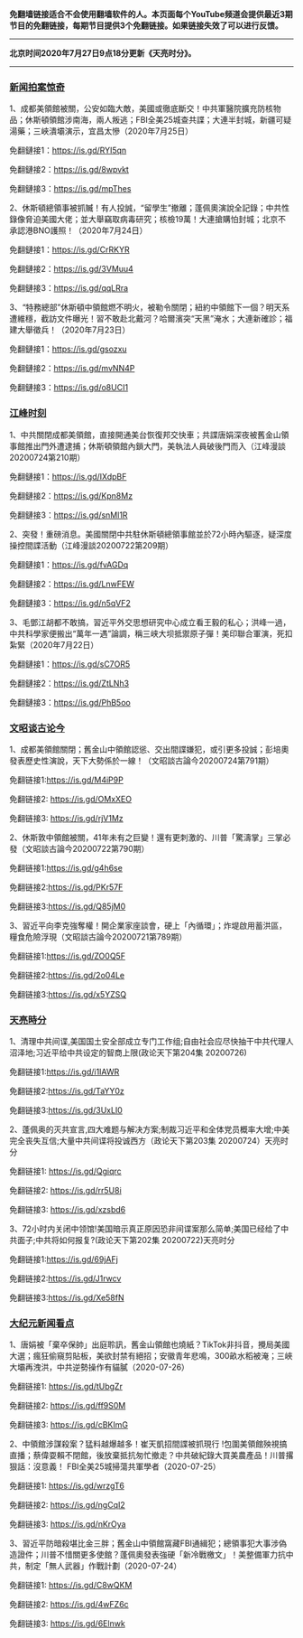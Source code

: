 **免翻墙链接适合不会使用翻墙软件的人。本页面每个YouTube频道会提供最近3期节目的免翻链接，每期节目提供3个免翻链接。如果链接失效了可以进行反馈。**

***

**北京时间2020年7月27日9点18分更新《天亮时分》。**

***

### [新闻拍案惊奇](https://www.youtube.com/c/%E5%A4%A7%E5%AE%87%E6%8B%8D%E6%A1%88%E9%A9%9A%E5%A5%87DayuShow/videos)

1、成都美領館被關，公安如臨大敵，美國或徹底斷交！中共軍醫院擴充防核物品；休斯頓領館涉南海，兩人叛逃；FBI全美25城查共諜；大連半封城，新疆可疑湯藥；三峽潰壩演示，宜昌太慘（2020年7月25日）

免翻鏈接1：https://is.gd/RYI5qn

免翻鏈接2：https://is.gd/8wpvkt

免翻鏈接3：https://is.gd/mpThes

2、休斯頓總領事被抓贓！有人投誠，“留學生”撤離；蓬佩奧演說全記錄；中共性錄像脅迫美國大佬；並大舉竊取病毒研究；核檢19萬！大連搶購怕封城；北京不承認港BNO護照！（2020年7月24日）

免翻鏈接1：https://is.gd/CrRKYR

免翻鏈接2：https://is.gd/3VMuu4

免翻鏈接3：https://is.gd/qqLRra

3、“特務總部”休斯頓中領館燃不明火，被勒令關閉；紐約中領館下一個？明天系遭維穩，截訪文件曝光！習不敢赴北戴河？哈爾濱突“天黑”淹水；大連新確診；福建大舉徵兵！（2020年7月23日）

免翻鏈接1：https://is.gd/gsozxu

免翻鏈接2：https://is.gd/mvNN4P

免翻鏈接3：https://is.gd/o8UCI1


### [江峰时刻](https://www.youtube.com/c/%E6%B1%9F%E5%B3%B0%E6%97%B6%E5%88%BB/videos)

1、中共關閉成都美領館，直接開通美台恢復邦交快車；共諜唐娟深夜被舊金山領事館推出門外遭逮捕；休斯頓領館內鎖大門，美執法人員破後門而入（江峰漫談20200724第210期）

免翻鏈接1：https://is.gd/IXdpBF

免翻鏈接2：https://is.gd/Kpn8Mz

免翻鏈接3：https://is.gd/snMl1R

2、突發！重磅消息。美國關閉中共駐休斯頓總領事館並於72小時內驅逐，疑深度操控間諜活動（江峰漫談20200722第209期）

免翻鏈接1：https://is.gd/fvAGDq

免翻鏈接2：https://is.gd/LnwFEW

免翻鏈接3：https://is.gd/n5qVF2

3、毛鄧江胡都不敢搞，習近平外交思想研究中心成立看王毅的私心；洪峰一過，中共科學家便搬出“萬年一遇”論調，稱三峡大坝抵禦原子彈！美印聯合軍演，死扣紮緊（2020年7月22日）

免翻鏈接1：https://is.gd/sC7OR5

免翻鏈接2：https://is.gd/ZtLNh3

免翻鏈接3：https://is.gd/PhB5oo

### [文昭谈古论今](https://www.youtube.com/channel/UCtAIPjABiQD3qjlEl1T5VpA/videos)

1、成都美領館關閉；舊金山中領館認慫、交出間諜嫌犯，或引更多投誠；彭培奧發表歷史性演說，天下大勢係於一線！（文昭談古論今20200724第791期）

免翻链接1:https://is.gd/M4iP9P

免翻链接2: https://is.gd/OMxXEO

免翻链接3: https://is.gd/rjV1Mz

2、休斯敦中領館被關，41年未有之巨變！還有更刺激的、川普「驚濤掌」三掌必發（文昭談古論今20200722第790期）

免翻链接1:https://is.gd/g4h6se

免翻链接2:https://is.gd/PKr57F

免翻链接3:https://is.gd/Q85jM0

3、習近平向李克強奪權！開企業家座談會，硬上「內循環」；炸堤啟用蓄洪區，糧食危險浮現（文昭談古論今20200721第789期）

免翻链接1:https://is.gd/ZO0Q5F

免翻链接2:https://is.gd/2o04Le

免翻链接3:https://is.gd/x5YZSQ

### [天亮時分](https://www.youtube.com/channel/UCjvjNeHndz4PGs9JXhzdHqw/videos)

1、清理中共间谍,美国国土安全部成立专门工作组;自由社会应尽快抽干中共代理人沼泽地;习近平给中共设定的智商上限(政论天下第204集 20200726)

免翻链接1:https://is.gd/i1IAWR

免翻链接2:https://is.gd/TaYY0z

免翻链接3:https://is.gd/3UxLI0

2、蓬佩奥的灭共宣言,四大难题与解决方案;制裁习近平和全体党员概率大增;中美完全丧失互信;大量中共间谍将投诚西方（政论天下第203集 20200724）天亮时分

免翻链接1: https://is.gd/Qgiqrc

免翻链接2: https://is.gd/rr5U8i

免翻链接3:  https://is.gd/xzsbd6

3、72小时内关闭中领馆!美国暗示真正原因恐非间谍案那么简单;美国已经给了中共面子;中共将如何报复?(政论天下第202集 20200722)天亮时分

免翻链接1:https://is.gd/69jAFj

免翻链接2:https://is.gd/J1rwcv

免翻链接3:https://is.gd/Xe58fN


### [大纪元新闻看点](https://www.youtube.com/c/%E5%A4%A7%E7%B4%80%E5%85%83-%E6%96%B0%E8%81%9E%E7%9C%8B%E9%BB%9E/videos)

1、唐娟被「棄卒保帥」出庭聆訊，舊金山領館也燒紙？TikTok非抖音，攪局美國大選；瘋狂偷窺剪貼板，美欲封禁有絕招；安徽青年悲鳴，300畝水稻被淹；三峽大壩再洩洪，中共逆勢操作有貓膩（2020-07-26）

免翻链接1:  https://is.gd/tUbgZr

免翻链接2:  https://is.gd/ff9S0M

免翻链接3:  https://is.gd/cBKImG

2、中領館涉謀殺案？猛料越爆越多！崔天凱招間諜被抓現行 !包圍美領館殃視搞直播；蔡偉耍賴不閉館，後放棄抵抗匆忙撤走？中共破紀錄大買美農產品！川普撂狠話：沒意義！ FBI全美25城掃蕩共軍學者（2020-07-25）

免翻链接1: https://is.gd/wrzgT6

免翻链接2: https://is.gd/ngCqI2

免翻链接3: https://is.gd/nKrOya

3、習近平防暗殺堪比金三胖；舊金山中領館窩藏FBI通緝犯；總領事犯大事涉偽造證件；川普不惜關更多使館？蓬佩奧發表強硬「新冷戰檄文」！美整備軍力抗中共，制定「無人武器」作戰計劃（2020-07-24）

免翻链接1: https://is.gd/C8wQKM

免翻链接2: https://is.gd/4wFZ6c

免翻链接3: https://is.gd/6Elnwk
